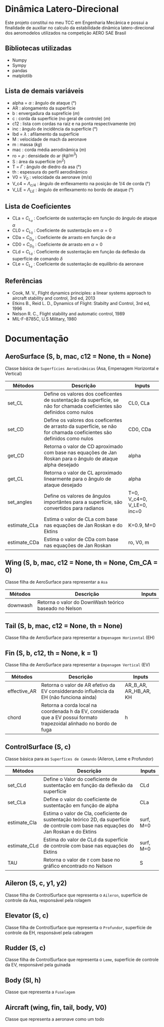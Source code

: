 # Dinâmica Latero-Direcional
Este projeto constitui no meu TCC em Engenharia Mecânica e possui a finalidade de auxiliar no calculo da estabilidade dinâmica latero-direcional dos aeromodelos utilizados na competição AERO SAE Brasil

## Bibliotecas utilizadas
  - Numpy
  - Sympy
  - pandas
  - matplotlib

## Lista de demais variáveis
  - alpha = $\alpha$ : ângulo de ataque (°)
  - AR : alongamento da superfície
  - b : envergadura da suprefície ($m$)
  - c : corda da superfície (no geral de controle) ($m$)
  - c12 : lista com cordas na raiz e na ponta respectivamente ($m$)
  - inc : ângulo de incidência da superfície (°)
  - lbd = $\lambda$ : afilamento da superfície
  - M : velocidade de mach da aeronave
  - m : massa ($kg$)
  - mac : corda média aerodinâmica ($m$)
  - ro = $\rho$ : densidade do ar ($kg/m^3$)
  - S : área da superfície ($m^2$)
  - T = $\Gamma$ : ângulo de diedro da asa (°)
  - th : espessura do perfil aerodinâmico
  - V0 = $V_0$ : velocidade da aeronave ($m/s$)
  - V_c4 = $\Lambda_{c/4}$ : ângulo de enflexamento na posição de 1/4 de corda (°)
  - V_LE = $\Lambda_{LE}$ : ângulo de enflexamento no bordo de ataque (°)

## Lista de Coeficientes
  - CLa = $C_{L_{\alpha}}$ : Coeficiente de sustentação em função do ângulo de ataque $\alpha$
  - CL0 = $C_{L_0}$ : Coeficiente de sustentação em $\alpha = 0$
  - CDa = $C_{D_{\alpha}}$ : Coeficiente de arrasto em função de $\alpha$
  - CD0 = $C_{D_0}$ : Coeficiente de arrasto em $\alpha = 0$
  - CLd = $C_{L_{\delta}}$ : Coeficiente de sustentação em função da deflexão da superfície de comando $\delta$
  - CLe = $C_{L_e}$ : Coeficiente de sustentação de equilíbrio da aeronave

## Referências
  - Cook, M. V., Flight dynamics principles: a linear systems approach to aircraft stability and control, 3rd ed, 2013
  - Etkins B., Reid L. D., Dynamics of Flight: Stabilty and Control, 3rd ed, 1996 
  - Nelson R. C., Flight stability and automatic control, 1989
  - MIL-F-8785C, U.S Military, 1980

# Documentação
## AeroSurface (S, b, mac, c12 = None, th = None)
Classe básica de `Superfícies Aerodinâmicas` (Asa, Empenagem Horizontal e Vertical)

|Métodos | Descrição | Inputs|
|---|---|---|
|set_CL | Define os valores dos coeficentes de sustentação da superfície, se não for chamada coeficientes são definidos como nulos| CL0, CLa|
|set_CD | Define os valores dos coeficentes de arrasto da superfície, se não for chamada coeficientes são definidos como nulos | CD0, CDa|
|get_CD | Retorna o valor de CD aproximado com base nas equações de Jan Roskan para o ângulo de ataque alpha desejado | alpha|
|get_CL | Retorna o valor de CL aproximado linearmente para o ângulo de ataque desejado | alpha|
|set_angles| Define os valores de ângulos importântes para a superfície, são convertidos para radianos | T=0, V_c4=0, V_LE=0, inc=0|
|estimate_CLa | Estima o valor de CLa com base nas equações de Jan Roskan e do Ektins | K=0.9, M=0|
|estimate_CDa | Estima o valor de CDa com base nas equações de Jan Roskan | ro, V0, m|

## Wing (S, b, mac, c12 = None, th = None, Cm_CA = 0)
Classe filha de AeroSurface para representar a `Asa`

|Métodos | Descrição | Inputs|
|---|---|---|
|downwash | Retorna o valor do DownWash teórico baseado no Nelson | |

## Tail (S, b, mac, c12 = None, th = None)
Classe filha de AeroSurface para representar a `Empenagem Horizontal` (EH)

## Fin (S, b, c12, th = None, k = 1)
Classe filha de AeroSurface para representar a `Empenagem Vertical` (EV)

|Métodos | Descrição | Inputs|
|---|---|---|
|effective_AR | Retorna o valor de AR efetivo da EV considderando influência da EH (não funciona ainda) | AR_B_AR, AR_HB_AR, KH|
|chord | Retorna a corda local na coordenada h da EV, considerada que a EV possui formato trapezoidal alinhado no bordo de fuga | h|

## ControlSurface (S, c)
Classe básica para as `Superfíces de Comando` (Aileron, Leme e Profundor)

|Métodos | Descrição | Inputs|
|---|---|---|
|set_CLd | Define o Valor do coeficiente de sustentação em função da deflexão da superfície | CLd|
|set_CLa | Define o valor do coeficiente de sustentação em função de alpha | CLa|
|estimate_Cla | Estima o valor de Cla, coeficiente de sustentação teórico 2D, da superfície de controle com base nas equações do Jan Roskan e do Ektins | surf, M=0|
|estimate_CLd | Estima do valor de CLd da superfície de controle com base nas equações do Ektins | surf, M=0|
|TAU | Retorna o valor de $\tau$ com base no gráfico encontrado no Nelson | S|

## Aileron (S, c, y1, y2)
Classe filha de ControlSurface que representa o `Aileron`, superfície de controle da Asa, responsável pela rolagem

## Elevator (S, c)
Classe filha de ControlSurface que representa o `Profundor`, superfície de controle da EH, responsável pela cabragem

## Rudder (S, c)
Classe filha de ControlSurface que representa o `Leme`, superfície de controle da EV, responsável pela guinada

## Body (Sl, h)
Classe que representa a `Fuselagem`

## Aircraft (wing, fin, tail, body, V0)
Classe que representa a aeronave como um todo
